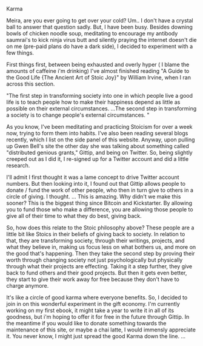 
Karma

Meira, are you ever going to get over your cold? Um.. I don't have a crystal ball to answer that question sadly. But, I have been busy. Besides downing bowls of chicken noodle soup, meditating to encourage my antibody saumrai's to kick ninja virus butt and silently praying the internet doesn't die on me (pre-paid plans do have a dark side), I decided to experiment with a few things.

First things first, between being exhausted and overly hyper ( I blame the amounts of caffeine i'm drinking) I've almost finished reading "A Guide to the Good Life {The Ancient Art of Stoic Joy}" by William Irvine, when I ran across this section.

"The first step in transforming society into one in which people live a good life is to teach people how to make their happiness depend as little as possible on their external circumstances. ...The second step in transforming a society is to change people's external circumstances. "

As you know, I've been meditating and practicing Stoicism for over a week now, trying to form them into habits. I've also been reading several blogs recently, which I list on the side panel of this website. Anyway, upon pulling up Gwen Bell's site the other day she was talking about something called "distributed genious grants," Gittip, and being on Twitter. So, being slightly creeped out as I did it, I re-signed up for a Twitter account and did a little research.

I'll admit I first thought it was a lame concept to drive Twitter account numbers. But then looking into it, I found out that Gittip allows people to donate / fund the work of other people, who then in turn give to others in a circle of giving. I thought. ... This is amazing. Why didn't we make this sooner? This is the biggest thing since Bitcoin and Kickstarter. By allowing you to fund those who make a difference, you are allowing those people to give all of their time to what they do best, giving back.

So, how does this relate to the Stoic philosophy above? These people are a little bit like Stoics in their beliefs of giving back to society. In relation to that, they are transforming society, through their writings, projects, and what they believe in, making us focus less on what bothers us, and more on the good that's happening. Then they take the second step by proving their worth through changing society not just psychologically but physically through what their projects are effecting. Taking it a step further, they give back to fund others and their good projects. But then it gets even better, they start to give their work away for free because they don't have to charge anymore.

It's like a circle of good karma where everyone benefits. So, I decided to join in on this wonderful experiment in the gift economy. I'm currently working on my first ebook, it might take a year to write it in all of its goodness, but i'm hoping to offer it for free in the future through Gittip. In the meantime if you would like to donate something towards the maintenance of this site, or maybe a chai latte, I would immensly appreciate it. You never know, I might just spread the good Karma down the line. ... 
